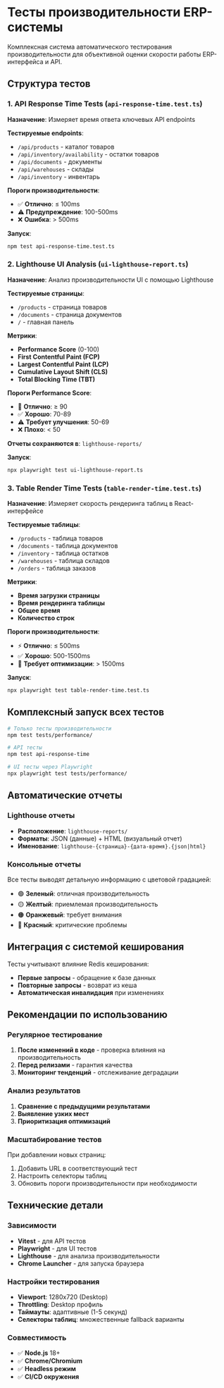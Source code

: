 # Тесты производительности ERP-системы

Комплексная система автоматического тестирования производительности для объективной оценки скорости работы ERP-интерфейса и API.

## Структура тестов

### 1. API Response Time Tests (`api-response-time.test.ts`)

**Назначение**: Измеряет время ответа ключевых API endpoints

**Тестируемые endpoints**:
- `/api/products` - каталог товаров
- `/api/inventory/availability` - остатки товаров
- `/api/documents` - документы
- `/api/warehouses` - склады
- `/api/inventory` - инвентарь

**Пороги производительности**:
- ✅ **Отлично**: ≤ 100ms
- ⚠️ **Предупреждение**: 100-500ms  
- ❌ **Ошибка**: > 500ms

**Запуск**:
```bash
npm test api-response-time.test.ts
```

### 2. Lighthouse UI Analysis (`ui-lighthouse-report.ts`)

**Назначение**: Анализ производительности UI с помощью Lighthouse

**Тестируемые страницы**:
- `/products` - страница товаров
- `/documents` - страница документов
- `/` - главная панель

**Метрики**:
- **Performance Score** (0-100)
- **First Contentful Paint (FCP)**
- **Largest Contentful Paint (LCP)**
- **Cumulative Layout Shift (CLS)**
- **Total Blocking Time (TBT)**

**Пороги Performance Score**:
- 🌟 **Отлично**: ≥ 90
- ✅ **Хорошо**: 70-89
- ⚠️ **Требует улучшения**: 50-69
- ❌ **Плохо**: < 50

**Отчеты сохраняются в**: `lighthouse-reports/`

**Запуск**:
```bash
npx playwright test ui-lighthouse-report.ts
```

### 3. Table Render Time Tests (`table-render-time.test.ts`)

**Назначение**: Измеряет скорость рендеринга таблиц в React-интерфейсе

**Тестируемые таблицы**:
- `/products` - таблица товаров
- `/documents` - таблица документов
- `/inventory` - таблица остатков
- `/warehouses` - таблица складов
- `/orders` - таблица заказов

**Метрики**:
- **Время загрузки страницы**
- **Время рендеринга таблицы**
- **Общее время**
- **Количество строк**

**Пороги производительности**:
- ⚡ **Отлично**: ≤ 500ms
- ✅ **Хорошо**: 500-1500ms
- 🔧 **Требует оптимизации**: > 1500ms

**Запуск**:
```bash
npx playwright test table-render-time.test.ts
```

## Комплексный запуск всех тестов

```bash
# Только тесты производительности
npm test tests/performance/

# API тесты
npm test api-response-time

# UI тесты через Playwright
npx playwright test tests/performance/
```

## Автоматические отчеты

### Lighthouse отчеты
- **Расположение**: `lighthouse-reports/`
- **Форматы**: JSON (данные) + HTML (визуальный отчет)
- **Именование**: `lighthouse-{страница}-{дата-время}.{json|html}`

### Консольные отчеты
Все тесты выводят детальную информацию с цветовой градацией:
- 🟢 **Зеленый**: отличная производительность
- 🟡 **Желтый**: приемлемая производительность  
- 🟠 **Оранжевый**: требует внимания
- 🔴 **Красный**: критические проблемы

## Интеграция с системой кеширования

Тесты учитывают влияние Redis кеширования:
- **Первые запросы** - обращение к базе данных
- **Повторные запросы** - возврат из кеша
- **Автоматическая инвалидация** при изменениях

## Рекомендации по использованию

### Регулярное тестирование
1. **После изменений в коде** - проверка влияния на производительность
2. **Перед релизами** - гарантия качества
3. **Мониторинг тенденций** - отслеживание деградации

### Анализ результатов
1. **Сравнение с предыдущими результатами**
2. **Выявление узких мест**
3. **Приоритизация оптимизаций**

### Масштабирование тестов
При добавлении новых страниц:
1. Добавить URL в соответствующий тест
2. Настроить селекторы таблиц
3. Обновить пороги производительности при необходимости

## Технические детали

### Зависимости
- **Vitest** - для API тестов
- **Playwright** - для UI тестов
- **Lighthouse** - для анализа производительности
- **Chrome Launcher** - для запуска браузера

### Настройки тестирования
- **Viewport**: 1280x720 (Desktop)
- **Throttling**: Desktop профиль
- **Таймауты**: адаптивные (1-5 секунд)
- **Селекторы таблиц**: множественные fallback варианты

### Совместимость
- ✅ **Node.js** 18+
- ✅ **Chrome/Chromium**
- ✅ **Headless режим**
- ✅ **CI/CD окружения**